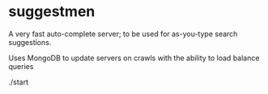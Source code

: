 suggestmen
==========
A very fast auto-complete server; to be used for as-you-type search suggestions.

Uses MongoDB to update servers on crawls with the ability to load balance queries

./start
